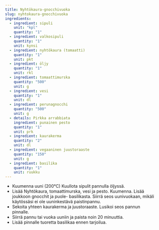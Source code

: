 ```yaml
---
title: Nyhtökaura-gnocchivuoka
slug: nyhtokaura-gnocchivuoka
ingredients:
  - ingredient: sipuli
    unit: "kpl"
    quantity: "1"
  - ingredient: valkosipuli
    quantity: "1"
    unit: kynsi
  - ingredient: nyhtökaura (tomaatti)
    quantity: "1"
    unit: pkt
  - ingredient: öljy
    quantity: "1"
    unit: rkl
  - ingredient: tomaattimurska
    quantity: "500"
    unit: g
  - ingredient: vesi
    quantity: "1"
    unit: dl
  - ingredient: perunagnocchi
    quantity: "500"
    unit: g
  - details: Pirkka arrabbiata
    ingredient: punainen pesto
    quantity: "1"
    unit: prk
  - ingredient: kaurakerma
    quantity: "2"
    unit: dl
  - ingredient: vegaaninen juustoraaste
    quantity: "150"
    unit: g
  - ingredient: basilika
    quantity: "1"
    unit: ruukku
---
```


- Kuumenna uuni (200°C) Kuullota sipulit pannulla öljyssä.
- Lisää Nyhtökaura, tomaattimurska, vesi ja pesto. Kuumenna. Lisää joukkoon gnocchit ja puole- basilikasta. Siirrä seos uunivuokaan, mikäli käytössäsi ei ole uuninkestävä paistinpannu.
- Sekoita yhteen kaurakerma ja juustoraaste. Lusikoi seos pannun pinnalle.
- Siirrä pannu tai vuoka uuniin ja paista noin 20 minuuttia.
- Lisää pinnalle tuoretta basilikaa ennen tarjoilua.
